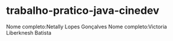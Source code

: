 # trabalho-pratico-java-cinedev
Nome completo:Netally Lopes Gonçalves
Nome completo:Victoria Liberknesh Batista
